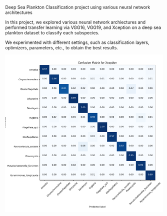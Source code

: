 Deep Sea Plankton Classification project using various neural network architectures

In this project, we explored various neural network archiectures and performed transfer
learning via VGG16, VGG19, and Xception on a deep sea plankton dataset to classify
each subspecies. 

We experimented with different settings, such as classification layers, optimizers,
parameters, etc., to obtain the best results.

![description](https://github.com/JeffreyYeung7/Plankton-Classification/blob/master/XceptionConfusion.png)
